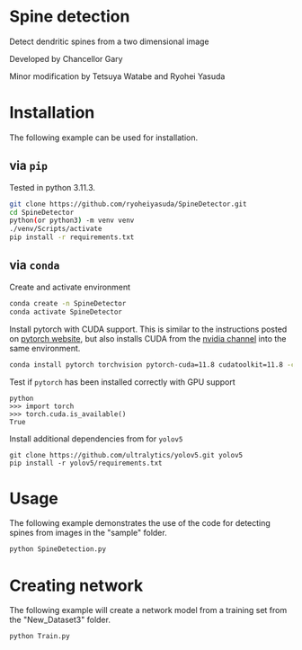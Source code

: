 
# Spine detection
Detect dendritic spines from a two dimensional image

Developed by Chancellor Gary

Minor modification by Tetsuya Watabe and Ryohei Yasuda


# Installation
The following example can be used for installation. 


## via `pip`
Tested in python 3.11.3. 

```bash
git clone https://github.com/ryoheiyasuda/SpineDetector.git
cd SpineDetector
python(or python3) -m venv venv
./venv/Scripts/activate
pip install -r requirements.txt
```

## via `conda`

Create and activate environment

```bash
conda create -n SpineDetector
conda activate SpineDetector
```

Install pytorch with CUDA support. This is similar to the instructions posted on [pytorch website](https://pytorch.org/get-started/locally/), but also installs CUDA from the [nvidia channel](https://anaconda.org/nvidia/cuda-toolkit) into the same environment.

```bash
conda install pytorch torchvision pytorch-cuda=11.8 cudatoolkit=11.8 -c pytorch -c nvidia
```

Test if `pytorch` has been installed correctly with GPU support
```
python
>>> import torch
>>> torch.cuda.is_available()
True
```

Install additional dependencies from for `yolov5`
```
git clone https://github.com/ultralytics/yolov5.git yolov5
pip install -r yolov5/requirements.txt
```


# Usage
The following example demonstrates the use of the code for detecting spines from images in the "sample" folder.

```bash
python SpineDetection.py
```

# Creating network
The following example will create a network model from a training set from the "New_Dataset3" folder.

```bash
python Train.py
```
